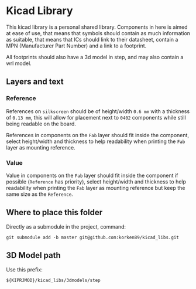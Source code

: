 # Kicad Library

This kicad library is a personal shared library. Components in here is aimed at ease of use,
that means that symbols should contain as much information as suitable, that means that ICs should
link to their datasheet, contain a MPN (Manufacturer Part Number) and a link to a footprint.

All footprints should also have a 3d model in step, and may also contain a wrl model.

## Layers and text

### Reference

References on `silkscreen` should be of height/width `0.6 mm` with a thickness of `0.13 mm`,
this will allow for placement next to `0402` components while still being readable on the board.

References in components on the `Fab` layer should fit inside the component, select height/width
and thickness to help readability when printing the `Fab` layer as mounting reference.

### Value

Value in components on the `Fab` layer should fit inside the component if possible (`Reference` has
priority), select height/width and thickness to help readability when printing the `Fab` layer as
mounting reference but keep the same size as the `Reference`.

## Where to place this folder

Directly as a submodule in the project, command:

`git submodule add -b master git@github.com:korken89/kicad_libs.git`

## 3D Model path

Use this prefix:

`${KIPRJMOD}/kicad_libs/3dmodels/step`
